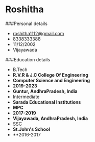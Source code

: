 # Roshitha
###Personal details
- roshitha1112@gmail.com
- 8338333388
- 11/12/2002
- Vijayawada

###Education details
- B.Tech
- **R.V.R & J.C College Of Engineering**
- **Computer Science and Engineering**
- **2019-2023**
- **Guntur, AndhraPradesh, India**
- Intermediate
- **Sarada Educational Institutions**
- **MPC**
- **2017-2019**
- **Vijayawada, AndhraPradesh, India**
- SSC
- **St.John's School**
- **2016-2017
